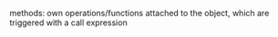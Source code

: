 methods: own operations/functions attached to the object, which are triggered with a call expression